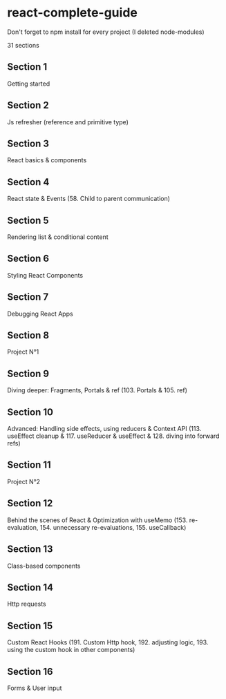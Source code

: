 # react-complete-guide

Don't forget to npm install for every project (I deleted node-modules)

31 sections

## Section 1

Getting started

## Section 2

Js refresher (reference and primitive type)

## Section 3

React basics & components

## Section 4

React state & Events (58. Child to parent communication)

## Section 5

Rendering list & conditional content

## Section 6

Styling React Components

## Section 7

Debugging React Apps

## Section 8

Project N°1

## Section 9

Diving deeper: Fragments, Portals & ref (103. Portals & 105. ref)

## Section 10

Advanced: Handling side effects, using reducers & Context API (113. useEffect cleanup & 117. useReducer & useEffect & 128. diving into forward refs)

## Section 11

Project N°2

## Section 12

Behind the scenes of React & Optimization with useMemo (153. re-evaluation, 154. unnecessary re-evaluations, 155. useCallback)

## Section 13

Class-based components

## Section 14

Http requests

## Section 15

Custom React Hooks (191. Custom Http hook, 192. adjusting logic, 193. using the custom hook in other components)

## Section 16

Forms & User input
